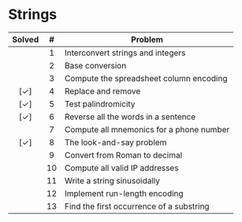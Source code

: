 
Strings
=======

| Solved |  #  | Problem |
|:------:|:---:|---------|
|        | 1   | Interconvert strings and integers |
|        | 2   | Base conversion |
|        | 3   | Compute the spreadsheet column encoding |
| [✓]    | 4   | Replace and remove |
| [✓]    | 5   | Test palindromicity |
| [✓]    | 6   | Reverse all the words in a sentence |
|        | 7   | Compute all mnemonics for a phone number |
| [✓]    | 8   | The look-and-say problem |
|        | 9   | Convert from Roman to decimal |
|        | 10  | Compute all valid IP addresses |
|        | 11  | Write a string sinusoidally |
|        | 12  | Implement run-length encoding |
|        | 13  | Find the first occurrence of a substring |


